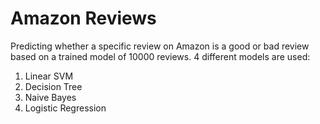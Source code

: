 # Amazon Reviews

Predicting whether a specific review on Amazon is a good or bad review based on a trained model of 10000 reviews. 4 different models are used:

1. Linear SVM
2. Decision Tree
3. Naive Bayes
4. Logistic Regression
